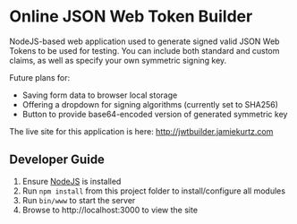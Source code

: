 Online JSON Web Token Builder
=============================

NodeJS-based web application used to generate signed valid JSON Web Tokens to be used for testing. You can include both standard and custom claims, as well as specify your own symmetric signing key.

Future plans for:
- Saving form data to browser local storage
- Offering a dropdown for signing algorithms (currently set to SHA256)
- Button to provide base64-encoded version of generated symmetric key

The live site for this application is here: http://jwtbuilder.jamiekurtz.com


Developer Guide
---------------

1. Ensure [NodeJS](http://nodejs.org/download/) is installed
1. Run `npm install` from this project folder to install/configure all modules
1. Run `bin/www` to start the server
1. Browse to http://localhost:3000 to view the site




